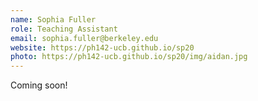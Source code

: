 ```yaml
---
name: Sophia Fuller
role: Teaching Assistant
email: sophia.fuller@berkeley.edu
website: https://ph142-ucb.github.io/sp20
photo: https://ph142-ucb.github.io/sp20/img/aidan.jpg
---
```


Coming soon!
